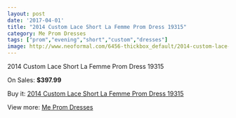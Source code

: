 ```yaml
---
layout: post
date: '2017-04-01'
title: "2014 Custom Lace Short La Femme Prom Dress 19315"
category: Me Prom Dresses
tags: ["prom","evening","short","custom","dresses"]
image: http://www.neoformal.com/6456-thickbox_default/2014-custom-lace-short-la-femme-prom-dress-19315.jpg
---
```

2014 Custom Lace Short La Femme Prom Dress 19315

On Sales: **$397.99**
<a href="https://www.neoformal.com/en/me-prom-dresses/2346-2014-custom-lace-short-la-femme-prom-dress-19315.html"><amp-img layout="responsive" width="600" height="600" src="//www.neoformal.com/6456-thickbox_default/2014-custom-lace-short-la-femme-prom-dress-19315.jpg" alt="2014 Custom Lace Short La Femme Prom Dress 19315 0" /></a>
<a href="https://www.neoformal.com/en/me-prom-dresses/2346-2014-custom-lace-short-la-femme-prom-dress-19315.html"><amp-img layout="responsive" width="600" height="600" src="//www.neoformal.com/6457-thickbox_default/2014-custom-lace-short-la-femme-prom-dress-19315.jpg" alt="2014 Custom Lace Short La Femme Prom Dress 19315 1" /></a>

Buy it: [2014 Custom Lace Short La Femme Prom Dress 19315](https://www.neoformal.com/en/me-prom-dresses/2346-2014-custom-lace-short-la-femme-prom-dress-19315.html "2014 Custom Lace Short La Femme Prom Dress 19315")

View more: [Me Prom Dresses](https://www.neoformal.com/en/20-me-prom-dresses "Me Prom Dresses")